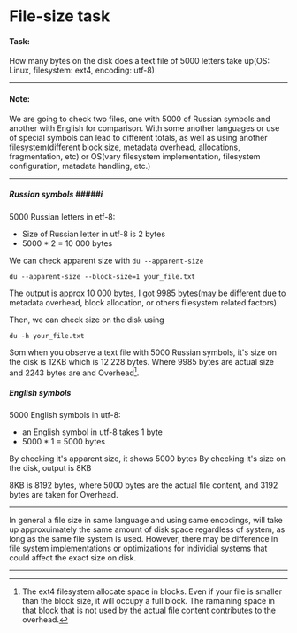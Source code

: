 # File-size task #

#### Task: ####
How many bytes on the disk does a text file of 5000 letters take up(OS: Linux, filesystem: ext4, encoding: utf-8)

---

#### Note: ####
We are going to check two files, one with 5000 of Russian symbols and another with English for comparison. With some another languages or use of special symbols can lead to different totals, as well as using another filesystem(different block size, metadata overhead, allocations, fragmentation, etc) or OS(vary filesystem implementation, filesystem configuration, matadata handling, etc.)

---

##### Russian symbols #####i

5000 Russian letters in etf-8:
- Size of Russian letter in utf-8 is 2 bytes
- 5000 * 2 = 10 000 bytes

We can check apparent size with `du --apparent-size`
```
du --apparent-size --block-size=1 your_file.txt
```
The output is approx 10 000 bytes, I got 9985 bytes(may be different due to metadata overhead, block allocation, or others filesystem related factors)

Then, we can check size on the disk using
```
du -h your_file.txt
```
Som when you observe a text file with 5000 Russian symbols, it's size on the disk is 12KB which is 12 228 bytes. Where 9985 bytes are actual size and 2243 bytes are and Overhead[^1].

##### English symbols  #####

5000 English symbols in utf-8:
- an English symbol in utf-8 takes 1 byte
- 5000 * 1 = 5000 bytes

By checking it's apparent size, it shows 5000 bytes
By checking it's size on the disk, output is 8KB

8KB is 8192 bytes, where 5000 bytes are the actual file content, and 3192 bytes are taken for Overhead.

---

In general a file size in same language and using same encodings, will take up approxuimately the same amount of disk space regardless of system, as long as the same file system is used. However, there may be difference in file system implementations or optimizations for individial systems that could affect the exact size on disk.

---
[^1]: The ext4 filesystem allocate space in blocks. Even if your file is smaller than the block size, it will occupy a full block. The ramaining space in that block that is not used by the actual file content contributes to the overhead.
